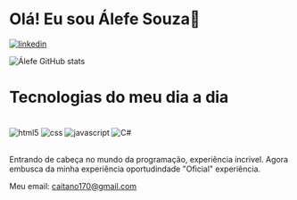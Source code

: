 <h1>Olá! Eu sou Álefe Souza👋</h1>

[![linkedin](https://img.shields.io/badge/LinkedIn-0077B5?style=for-the-badge&logo=linkedin&logoColor=white)](https://www.linkedin.com/in/alefe-souza-935231296)  

![Álefe GitHub stats](https://github-readme-stats.vercel.app/api?username=Alefesouz&show_icons=true&theme=dracula) 

<h1>Tecnologias do meu dia a dia</h1>

<div style="display: inline_block"><br/>
    <img align="center" alt="html5" src="https://img.shields.io/badge/HTML5-E34F26?style=for-the-badge&logo=html5&logoColor=white" />
    <img align="center" alt="css" src="https://img.shields.io/badge/CSS3-1572B6?style=for-the-badge&logo=css3&logoColor=white" />
      <img align="center" alt="javascript" src="https://img.shields.io/badge/JavaScript-F7DF1E?style=for-the-badge&logo=javascript&logoColor=black" />
       <img align="center" alt="C#" src="https://img.shields.io/badge/C%23-239120?style=for-the-badge&logo=c-sharp&logoColor=white" />
        

</div><br/>

Entrando de cabeça no mundo da programação, experiência incrivel.
Agora embusca da minha experiência oportudindade "Oficial"  experiência.

Meu email: caitano170@gmail.com

